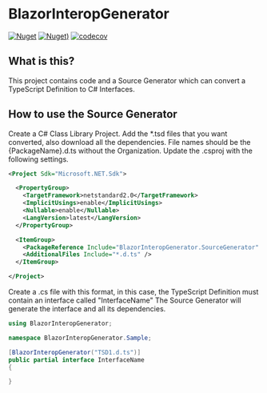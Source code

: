 # BlazorInteropGenerator

[![Nuget](https://img.shields.io/nuget/vpre/BlazorInteropGenerator.svg?style=flat-square)](https://www.nuget.org/packages/BlazorInteropGenerator)
[![Nuget)](https://img.shields.io/nuget/dt/BlazorInteropGenerator.svg?style=flat-square)](https://www.nuget.org/packages/BlazorInteropGenerator)
[![codecov](https://codecov.io/gh/IvanJosipovic/BlazorInteropGenerator/branch/alpha/graph/badge.svg?token=HmcWySWxe5)](https://codecov.io/gh/IvanJosipovic/BlazorInteropGenerator)

## What is this?

This project contains code and a Source Generator which can convert a TypeScript Definition to C# Interfaces.

## How to use the Source Generator
Create a C# Class Library Project.
Add the *.tsd files that you want converted, also download all the dependencies.
File names should be the {PackageName}.d.ts without the Organization.
Update the .csproj with the following settings.

```xml
<Project Sdk="Microsoft.NET.Sdk">

  <PropertyGroup>
    <TargetFramework>netstandard2.0</TargetFramework>
    <ImplicitUsings>enable</ImplicitUsings>
    <Nullable>enable</Nullable>
    <LangVersion>latest</LangVersion>
  </PropertyGroup>

  <ItemGroup>
    <PackageReference Include="BlazorInteropGenerator.SourceGenerator" Version="1.0.0-*" OutputItemType="Analyzer" ReferenceOutputAssembly="false" />
    <AdditionalFiles Include="*.d.ts" />
  </ItemGroup>

</Project>
```

Create a .cs file with this format, in this case, the TypeScript Definition must contain an interface called "InterfaceName"
The Source Generator will generate the interface and all its dependencies.
```c#
using BlazorInteropGenerator;

namespace BlazorInteropGenerator.Sample;

[BlazorInteropGenerator("TSD1.d.ts")]
public partial interface InterfaceName
{

}

```